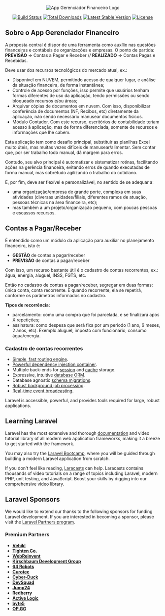 <p align="center"><img src="img/logo-finance.png" alt="App Gerenciador Financeiro Logo"></a></p>

<p align="center">
<a href="https://github.com/laravel/framework/actions"><img src="https://github.com/laravel/framework/workflows/tests/badge.svg" alt="Build Status"></a>
<a href="https://packagist.org/packages/laravel/framework"><img src="https://img.shields.io/packagist/dt/laravel/framework" alt="Total Downloads"></a>
<a href="https://packagist.org/packages/laravel/framework"><img src="https://img.shields.io/packagist/v/laravel/framework" alt="Latest Stable Version"></a>
<a href="https://packagist.org/packages/laravel/framework"><img src="https://img.shields.io/packagist/l/laravel/framework" alt="License"></a>
</p>

## Sobre o App Gerenciador Financeiro

A proposta central é dispor de uma ferramenta como auxílio nas questões financeiras e contábeis de organizações e empresas. O ponto de partida: **PREVISÃO** => Contas a Pagar e Receber // **REALIZADO** => Contas Pagas e Recebidas.

Deve usar dos recursos tecnológicos do mercado atual, ex.:

-   Disponível em NUVEM, permitindo acesso de qualquer lugar, e análise da situação financeira, de forma instantânea;
-   Controle de acesso por funções, isso permite que usuários tenham formas diferentes de uso da aplicação, tendo permissões ou sendo bloqueado recursos e/ou áreas;
-   Arquivar cópias de documentos em nuvem. Com isso, disponibilizar conferência de documentos (NF, Recibos, etc) diretamente da aplicação, não sendo necessário manusear documentos físicos.
-   Módulo Contador. Com este recurso, escritórios de contabilidade teriam acesso à aplicação, mas de forma diferenciada, somente de recursos e informações que lhe cabem.

Esta aplicação tem como desafio principal, substituir as planilhas Excel muito úteis, mas muitas vezes difíceis de manusear/alimentar. Sem contar que, por ser trabalho todo manual, dá margem para erros.

Contudo, seu alvo principal é automatizar e sistematizar rotinas, facilitando ações na gerência financeira, evitando erros de quando executadas de forma manual, mas sobretudo agilizando o trabalho do cotidiano.

E, por fim, deve ser flexível e personalizável, no sentido de se adequar a:

-   uma organização/empresa de grande porte, complexa em suas atividades (diversas unidades/filiais, diferentes ramos de atuação, pessoas técnicas na área financeira, etc);
-   mas também a um projeto/organização pequeno, com poucas pessoas e escassos recursos.

## Contas a Pagar/Receber

É entendido como um módulo da aplicação para auxiliar no planejamento financeiro, isto é:

-   **GESTÃO** de contas a pagar/receber
-   **PREVISÃO** de contas a pagar/receber

Com isso, um recurso bastante útil é o cadastro de contas recorrentes, ex.: água, energia, aluguel, INSS, FGTS, etc.

Então no cadastro de contas a pagar/receber, segregar em duas formas: única conta, conta recorrente. E quando recorrente, ela se repetirá, conforme os parâmetros informados no cadastro.

**Tipos de recorrência:**

-   parcelamento: como uma compra que foi parcelada, e se finalizará após X repetições;
-   assinatura: como despesa que será fixa por um período (1 ano, 6 meses, 2 anos, etc). Exemplo aluguel, imposto com funcionário, consumo água/energia.

### Cadastro de contas recorrentes

-   [Simple, fast routing engine](https://laravel.com/docs/routing).
-   [Powerful dependency injection container](https://laravel.com/docs/container).
-   Multiple back-ends for [session](https://laravel.com/docs/session) and [cache](https://laravel.com/docs/cache) storage.
-   Expressive, intuitive [database ORM](https://laravel.com/docs/eloquent).
-   Database agnostic [schema migrations](https://laravel.com/docs/migrations).
-   [Robust background job processing](https://laravel.com/docs/queues).
-   [Real-time event broadcasting](https://laravel.com/docs/broadcasting).

Laravel is accessible, powerful, and provides tools required for large, robust applications.

## Learning Laravel

Laravel has the most extensive and thorough [documentation](https://laravel.com/docs) and video tutorial library of all modern web application frameworks, making it a breeze to get started with the framework.

You may also try the [Laravel Bootcamp](https://bootcamp.laravel.com), where you will be guided through building a modern Laravel application from scratch.

If you don't feel like reading, [Laracasts](https://laracasts.com) can help. Laracasts contains thousands of video tutorials on a range of topics including Laravel, modern PHP, unit testing, and JavaScript. Boost your skills by digging into our comprehensive video library.

## Laravel Sponsors

We would like to extend our thanks to the following sponsors for funding Laravel development. If you are interested in becoming a sponsor, please visit the [Laravel Partners program](https://partners.laravel.com).

### Premium Partners

-   **[Vehikl](https://vehikl.com/)**
-   **[Tighten Co.](https://tighten.co)**
-   **[WebReinvent](https://webreinvent.com/)**
-   **[Kirschbaum Development Group](https://kirschbaumdevelopment.com)**
-   **[64 Robots](https://64robots.com)**
-   **[Curotec](https://www.curotec.com/services/technologies/laravel/)**
-   **[Cyber-Duck](https://cyber-duck.co.uk)**
-   **[DevSquad](https://devsquad.com/hire-laravel-developers)**
-   **[Jump24](https://jump24.co.uk)**
-   **[Redberry](https://redberry.international/laravel/)**
-   **[Active Logic](https://activelogic.com)**
-   **[byte5](https://byte5.de)**
-   **[OP.GG](https://op.gg)**
